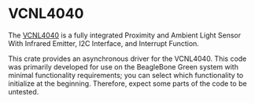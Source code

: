 # VCNL4040

The [VCNL4040](https://www.vishay.com/en/product/84274/) is a fully integrated Proximity and Ambient Light Sensor With Infrared Emitter, I2C Interface, and Interrupt Function.

This crate provides an asynchronous driver for the VCNL4040. This code was primarily developed for use on the BeagleBone Green system with minimal functionality requirements; you can select which functionality to initialize at the beginning. Therefore, expect some parts of the code to be untested.